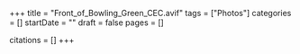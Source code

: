 +++
title = "Front_of_Bowling_Green_CEC.avif"
tags = ["Photos"]
categories = []
startDate = ""
draft = false
pages = []

citations = []
+++
